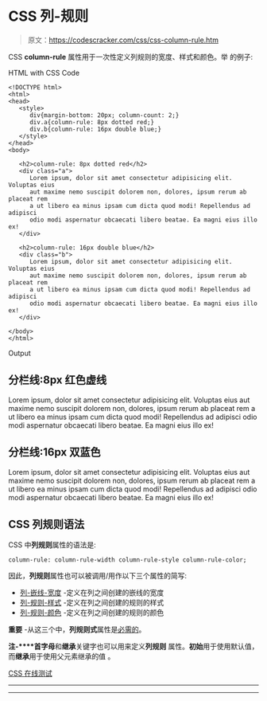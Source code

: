 # CSS 列-规则

> 原文：<https://codescracker.com/css/css-column-rule.htm>

CSS **column-rule** 属性用于一次性定义列规则的宽度、样式和颜色。举 的例子:

HTML with CSS Code

```
<!DOCTYPE html>
<html>
<head>
   <style>
      div{margin-bottom: 20px; column-count: 2;}
      div.a{column-rule: 8px dotted red;}
      div.b{column-rule: 16px double blue;}
   </style>
</head>
<body>

   <h2>column-rule: 8px dotted red</h2>
   <div class="a">
      Lorem ipsum, dolor sit amet consectetur adipisicing elit. Voluptas eius
      aut maxime nemo suscipit dolorem non, dolores, ipsum rerum ab placeat rem
      a ut libero ea minus ipsam cum dicta quod modi! Repellendus ad adipisci
      odio modi aspernatur obcaecati libero beatae. Ea magni eius illo ex!
   </div>

   <h2>column-rule: 16px double blue</h2>
   <div class="b">
      Lorem ipsum, dolor sit amet consectetur adipisicing elit. Voluptas eius
      aut maxime nemo suscipit dolorem non, dolores, ipsum rerum ab placeat rem
      a ut libero ea minus ipsam cum dicta quod modi! Repellendus ad adipisci
      odio modi aspernatur obcaecati libero beatae. Ea magni eius illo ex!
   </div>

</body>
</html>
```

Output

## 分栏线:8px 红色虚线

Lorem ipsum, dolor sit amet consectetur adipisicing elit. Voluptas eius aut maxime nemo suscipit dolorem non, dolores, ipsum rerum ab placeat rem a ut libero ea minus ipsam cum dicta quod modi! Repellendus ad adipisci odio modi aspernatur obcaecati libero beatae. Ea magni eius illo ex!

## 分栏线:16px 双蓝色

Lorem ipsum, dolor sit amet consectetur adipisicing elit. Voluptas eius aut maxime nemo suscipit dolorem non, dolores, ipsum rerum ab placeat rem a ut libero ea minus ipsam cum dicta quod modi! Repellendus ad adipisci odio modi aspernatur obcaecati libero beatae. Ea magni eius illo ex!

## CSS 列规则语法

CSS 中**列规则**属性的语法是:

```
column-rule: column-rule-width column-rule-style column-rule-color;
```

因此，**列规则**属性也可以被调用/用作以下三个属性的简写:

*   [列-嵌线-宽度](/css/css-column-rule-width.htm) -定义在列之间创建的嵌线的宽度
*   [列-规则-样式](/css/css-column-rule-style.htm) -定义在列之间创建的规则的样式
*   [列-规则-颜色](/css/css-column-rule-color.htm) -定义在列之间创建的规则的颜色

**重要** -从这三个中，**列规则式**属性是<u>必需的</u>。

**注-****首字母**和**继承**关键字也可以用来定义**列规则** 属性。**初始**用于使用默认值，而**继承**用于使用父元素继承的值 。

[CSS 在线测试](/exam/showtest.php?subid=5)

* * *

* * *